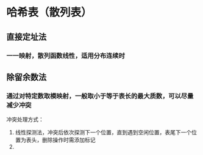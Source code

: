 # 哈希表（散列表）
## 直接定址法
### 一一映射，散列函数线性，适用分布连续时
## 除留余数法
### 通过对特定数取模映射，一般取小于等于表长的最大质数，可以尽量减少冲突
冲突处理方式：
1. 线性探测法，冲突后依次探测下一个位置，直到遇到空闲位置，表尾下一个位置为表头，删除操作时需添加标记
2. 
<!--stackedit_data:
eyJoaXN0b3J5IjpbLTIxMTc5NjgzMCwtMjA4ODc0NjYxMl19
-->